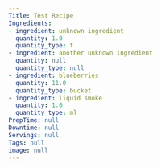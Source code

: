 ```yaml
---
Title: Test Recipe
Ingredients:
- ingredient: unknown ingredient
  quantity: 1.0
  quantity_type: t
- ingredient: another unknown ingredient
  quantity: null
  quantity_type: null
- ingredient: blueberries
  quantity: 11.0
  quantity_type: bucket
- ingredient: liquid smoke
  quantity: 1.0
  quantity_type: ml
PrepTime: null
Downtime: null
Servings: null
Tags: null
image: null
---
```

